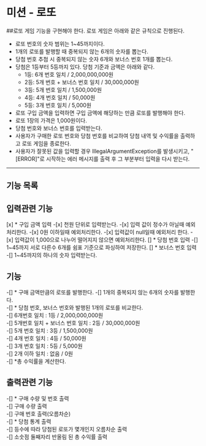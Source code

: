 미션 - 로또
==========

##로또 게임 기능을 구현해야 한다. 로또 게임은 아래와 같은 규칙으로 진행된다.

* 로또 번호의 숫자 범위는 1~45까지이다.
* 1개의 로또를 발행할 때 중복되지 않는 6개의 숫자를 뽑는다.
* 당첨 번호 추첨 시 중복되지 않는 숫자 6개와 보너스 번호 1개를 뽑는다.
* 당첨은 1등부터 5등까지 있다. 당첨 기준과 금액은 아래와 같다.
    - 1등: 6개 번호 일치 / 2,000,000,000원
    - 2등: 5개 번호 + 보너스 번호 일치 / 30,000,000원
    - 3등: 5개 번호 일치 / 1,500,000원
    - 4등: 4개 번호 일치 / 50,000원
    - 5등: 3개 번호 일치 / 5,000원
* 로또 구입 금액을 입력하면 구입 금액에 해당하는 만큼 로또를 발행해야 한다.
* 로또 1장의 가격은 1,000원이다.
* 당첨 번호와 보너스 번호를 입력받는다.
* 사용자가 구매한 로또 번호와 당첨 번호를 비교하여 당첨 내역 및 수익률을 출력하고 로또 게임을 종료한다.
* 사용자가 잘못된 값을 입력할 경우 IllegalArgumentException를 발생시키고, "[ERROR]"로 시작하는 에러 메시지를 출력 후 그 부분부터 입력을 다시 받는다.
    
***

기능 목록
---------

## 입력관련 기능
[x] * 구입 금액 입력
        -[x] 천원 단위로 입력받는다.
        -[x] 입력 값이 정수가 아닐때 예외처리한다.
        -[x] 0원 이하일때 예외처리한다.
        -[x] 입력값이 null일때 예외처리 한다.
        -[x] 입력값이 1,000으로 나누어 떨어지지 않으면 예외처리한다.
[] * 당첨 번호 입력
        -[] 1~45까지 서로 다른수 6개를 쉼표 기준으로 파싱하여 저장한다.
[] * 보너스 번호 입력    
        -[] 1~45까지의 하나의 숫자 입력받는다.   

## 기능
-[] * 구매 금액만큼의 로또를 발행한다.
    -[] 1개의 중복되지 않는 6개의 숫자를 발행한다.   
-[] * 당첨 번호, 보너스 번호와 발행된 1개의 로또를 비교한다.   
    -[] 6개번호 일치 : 1등 / 2,000,000,000원    
    -[] 5개번호 일치 + 보너스 번호 일치 : 2등 /  30,000,000원   
    -[] 5개 번호 일치 : 3등 / 1,500,000원   
    -[] 4개 번호 일치 : 4등 / 50,000원   
    -[] 3개 번호 일치 : 5등 / 5,000원   
    -[] 2개 이하 일치 : 없음 / 0원   
-[] *총 수익률을 계산한다.   

## 출력관련 기능
-[] * 구매 수량 및 번호 출력   
    -[] 구매 수량 출력   
    -[] 구매 번호 출력(오름차순)   
-[] * 당첨 통계 출력   
    -[] 등수에 따라 당첨된 로또가 몇개인지 오름차순 출력   
    -[] 소숫점 둘째자리 반올림 된 총 수익률 출력   
